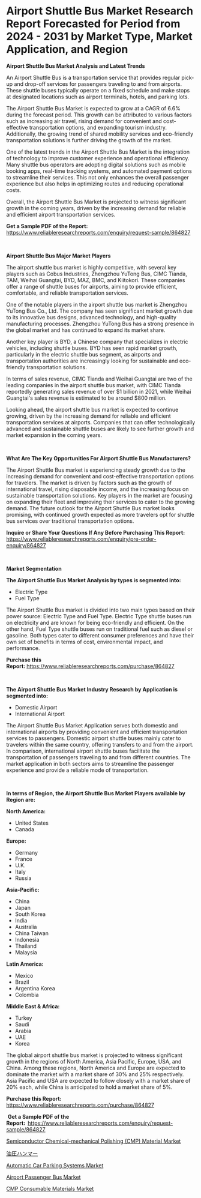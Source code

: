 <p><h1>Airport Shuttle Bus Market Research Report Forecasted for Period from 2024 -  2031 by Market Type, Market Application, and Region</h1></p><p><strong>Airport Shuttle Bus Market Analysis and Latest Trends</strong></p>
<p><p>An Airport Shuttle Bus is a transportation service that provides regular pick-up and drop-off services for passengers traveling to and from airports. These shuttle buses typically operate on a fixed schedule and make stops at designated locations such as airport terminals, hotels, and parking lots.</p><p>The Airport Shuttle Bus Market is expected to grow at a CAGR of 6.6% during the forecast period. This growth can be attributed to various factors such as increasing air travel, rising demand for convenient and cost-effective transportation options, and expanding tourism industry. Additionally, the growing trend of shared mobility services and eco-friendly transportation solutions is further driving the growth of the market.</p><p>One of the latest trends in the Airport Shuttle Bus Market is the integration of technology to improve customer experience and operational efficiency. Many shuttle bus operators are adopting digital solutions such as mobile booking apps, real-time tracking systems, and automated payment options to streamline their services. This not only enhances the overall passenger experience but also helps in optimizing routes and reducing operational costs.</p><p>Overall, the Airport Shuttle Bus Market is projected to witness significant growth in the coming years, driven by the increasing demand for reliable and efficient airport transportation services.</p></p>
<p><strong>Get a Sample PDF of the Report:&nbsp;</strong> <a href="https://www.reliableresearchreports.com/enquiry/request-sample/864827">https://www.reliableresearchreports.com/enquiry/request-sample/864827</a></p>
<p>&nbsp;</p>
<p><strong>Airport Shuttle Bus Major Market Players</strong></p>
<p><p>The airport shuttle bus market is highly competitive, with several key players such as Cobus Industries, Zhengzhou YuTong Bus, CIMC Tianda, TAM, Weihai Guangtai, BYD, MAZ, BMC, and Kiitokori. These companies offer a range of shuttle buses for airports, aiming to provide efficient, comfortable, and reliable transportation services.</p><p>One of the notable players in the airport shuttle bus market is Zhengzhou YuTong Bus Co., Ltd. The company has seen significant market growth due to its innovative bus designs, advanced technology, and high-quality manufacturing processes. Zhengzhou YuTong Bus has a strong presence in the global market and has continued to expand its market share.</p><p>Another key player is BYD, a Chinese company that specializes in electric vehicles, including shuttle buses. BYD has seen rapid market growth, particularly in the electric shuttle bus segment, as airports and transportation authorities are increasingly looking for sustainable and eco-friendly transportation solutions. </p><p>In terms of sales revenue, CIMC Tianda and Weihai Guangtai are two of the leading companies in the airport shuttle bus market, with CIMC Tianda reportedly generating sales revenue of over $1 billion in 2021, while Weihai Guangtai's sales revenue is estimated to be around $800 million.</p><p>Looking ahead, the airport shuttle bus market is expected to continue growing, driven by the increasing demand for reliable and efficient transportation services at airports. Companies that can offer technologically advanced and sustainable shuttle buses are likely to see further growth and market expansion in the coming years.</p></p>
<p>&nbsp;</p>
<p><strong>What Are The Key Opportunities For Airport Shuttle Bus Manufacturers?</strong></p>
<p><p>The Airport Shuttle Bus market is experiencing steady growth due to the increasing demand for convenient and cost-effective transportation options for travelers. The market is driven by factors such as the growth of international travel, rising disposable income, and the increasing focus on sustainable transportation solutions. Key players in the market are focusing on expanding their fleet and improving their services to cater to the growing demand. The future outlook for the Airport Shuttle Bus market looks promising, with continued growth expected as more travelers opt for shuttle bus services over traditional transportation options.</p></p>
<p><strong>Inquire or Share Your Questions If Any Before Purchasing This Report:</strong> <a href="https://www.reliableresearchreports.com/enquiry/pre-order-enquiry/864827">https://www.reliableresearchreports.com/enquiry/pre-order-enquiry/864827</a></p>
<p>&nbsp;</p>
<p><strong>Market Segmentation</strong></p>
<p><strong>The Airport Shuttle Bus Market Analysis by types is segmented into:</strong></p>
<p><ul><li>Electric Type</li><li>Fuel Type</li></ul></p>
<p><p>The Airport Shuttle Bus market is divided into two main types based on their power source: Electric Type and Fuel Type. Electric Type shuttle buses run on electricity and are known for being eco-friendly and efficient. On the other hand, Fuel Type shuttle buses run on traditional fuel such as diesel or gasoline. Both types cater to different consumer preferences and have their own set of benefits in terms of cost, environmental impact, and performance.</p></p>
<p><strong>Purchase this Report:&nbsp;</strong><a href="https://www.reliableresearchreports.com/purchase/864827">https://www.reliableresearchreports.com/purchase/864827</a></p>
<p>&nbsp;</p>
<p><strong>The Airport Shuttle Bus Market Industry Research by Application is segmented into:</strong></p>
<p><ul><li>Domestic Airport</li><li>International Airport</li></ul></p>
<p><p>The Airport Shuttle Bus Market Application serves both domestic and international airports by providing convenient and efficient transportation services to passengers. Domestic airport shuttle buses mainly cater to travelers within the same country, offering transfers to and from the airport. In comparison, international airport shuttle buses facilitate the transportation of passengers traveling to and from different countries. The market application in both sectors aims to streamline the passenger experience and provide a reliable mode of transportation.</p></p>
<p>&nbsp;</p>
<p><strong>In terms of Region, the Airport Shuttle Bus Market Players available by Region are:</strong></p>
<p>
    <p> <strong> North America: </strong>
        <ul>
            <li>United States</li>
            <li>Canada</li>
        </ul>
        </p> 
    <p> <strong> Europe: </strong>
        <ul>
            <li>Germany</li>
            <li>France</li>
            <li>U.K.</li>
            <li>Italy</li>
            <li>Russia</li>
        </ul>
        </p> 
    <p> <strong> Asia-Pacific: </strong>
        <ul>
            <li>China</li>
            <li>Japan</li>
            <li>South Korea</li>
            <li>India</li>
            <li>Australia</li>
            <li>China Taiwan</li>
            <li>Indonesia</li>
            <li>Thailand</li>
            <li>Malaysia</li>
        </ul>
        </p> 
    <p> <strong> Latin America: </strong>
        <ul>
            <li>Mexico</li>
            <li>Brazil</li>
            <li>Argentina Korea</li>
            <li>Colombia</li>
        </ul>
        </p> 
    <p> <strong> Middle East & Africa: </strong>
        <ul>
            <li>Turkey</li>
            <li>Saudi</li>
            <li>Arabia</li>
            <li>UAE</li>
            <li>Korea</li>
        </ul>
    </p>
    </p>
<p><p>The global airport shuttle bus market is projected to witness significant growth in the regions of North America, Asia Pacific, Europe, USA, and China. Among these regions, North America and Europe are expected to dominate the market with a market share of 30% and 25% respectively. Asia Pacific and USA are expected to follow closely with a market share of 20% each, while China is anticipated to hold a market share of 5%.</p></p>
<p><strong>Purchase this Report: </strong><a href="https://www.reliableresearchreports.com/purchase/864827">https://www.reliableresearchreports.com/purchase/864827</a></p>
<p>&nbsp;<strong>Get a Sample PDF of the Report:&nbsp;&nbsp;</strong><a href="https://www.reliableresearchreports.com/enquiry/request-sample/864827">https://www.reliableresearchreports.com/enquiry/request-sample/864827</a></p>
<p><strong></strong></p>
<p><p><a href="https://issuu.com/reportprime-2/docs/semiconductor-chemical-mechanical-polishing-cmp-ma">Semiconductor Chemical-mechanical Polishing (CMP) Material Market</a></p><p><a href="https://github.com/bucuel854722/Market-Research-Report-List-1/blob/main/5706557188086.md">油圧ハンマー</a></p><p><a href="https://github.com/Airanohannonzb68e5pb53oc1/Market-Research-Report-List-1/blob/main/automatic-car-parking-systems-market.md">Automatic Car Parking Systems Market</a></p><p><a href="https://github.com/fiixsa/Market-Research-Report-List-1/blob/main/airport-passenger-bus-market.md">Airport Passenger Bus Market</a></p><p><a href="https://issuu.com/reportprime-2/docs/cmp-consumable-materials-market-size-2030.pptx">CMP Consumable Materials Market</a></p></p>